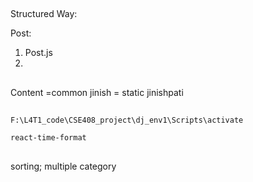 ##

Structured Way: 

Post: 
1. Post.js
2. 

##

Content =common jinish = static jinishpati


##


```
F:\L4T1_code\CSE408_project\dj_env1\Scripts\activate

react-time-format
```

##

sorting; multiple category 